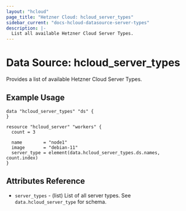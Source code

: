 ```yaml
---
layout: "hcloud"
page_title: "Hetzner Cloud: hcloud_server_types"
sidebar_current: "docs-hcloud-datasource-server-types"
description: |-
  List all available Hetzner Cloud Server Types.
---
```


# Data Source: hcloud_server_types

Provides a list of available Hetzner Cloud Server Types.

## Example Usage

```hcl
data "hcloud_server_types" "ds" {
}

resource "hcloud_server" "workers" {
  count = 3

  name        = "node1"
  image       = "debian-11"
  server_type = element(data.hcloud_server_types.ds.names, count.index)
}
```

## Attributes Reference

- `server_types` - (list) List of all server types. See `data.hcloud_server_type` for schema.

